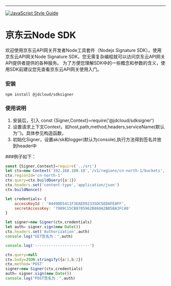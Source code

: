 ---
[![JavaScript Style Guide](https://img.shields.io/badge/code_style-standard-brightgreen.svg)](https://standardjs.com)
# 京东云Node SDK
欢迎使用京东云API网关开发者Node工具套件（Nodejs Signature SDK）。使用京东云API网关Node Signature SDK，您无需复杂编程就可以访问京东云API网关API提供者提供的各种服务。
为了方便您理解SDK中的一些概念和参数的含义，使用SDK前建议您先查看京东云API网关使用入门。
### 安装
`npm install @jdcloud/sdksigner`

### 使用说明
1. 安装后，引入 const {Signer,Context}=require('@jdcloud/sdksigner')
2. 设置请求上下文Context，如host,path,method,headers,serviceName(默认为'')。具体参见构造函数，
3. 初始化Signer，设置ak/sk和logger(默认为console),执行方法得到签名并放到header中


###例子如下：
```javascript
const {Signer,Context}=require('../src')
let ctx=new Context('192.168.180.18','/v1/regions/cn-north-1/buckets','GET',null,'oss')
ctx.regionId='cn-north-1'
ctx.query=ctx.buildQuery({a:1})
ctx.headers.set('content-type','application/json')
ctx.buildNonce()

let credentials= {
    accessKeyId : '0449DD5411F3EAED92335DC5EDAFEAFF',
    secretAccessKey: '7989C15CB8705962B860A2BB5BA3FC40'
}

let signer=new Signer(ctx,credentials)
let auth= signer.sign(new Date())
ctx.headers.set('Authorization',auth)
console.log("GET签名为：",auth)

console.log('------------------------')

ctx.query=null
ctx.body=JSON.stringify({a:1,b:2})
ctx.method='POST'
signer=new Signer(ctx,credentials)
auth= signer.sign(new Date())
console.log("POST签名为：",auth)
```
